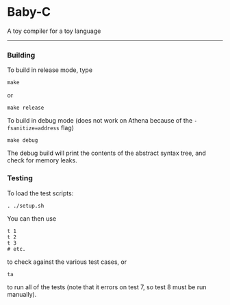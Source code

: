 # Baby-C

A toy compiler for a toy language

---

### Building

To build in release mode, type

    make

or

    make release

To build in debug mode (does not work on Athena because of the `-fsanitize=address` flag)

    make debug

The debug build will print the contents of the abstract syntax tree, and check for memory leaks.

### Testing

To load the test scripts:

    . ./setup.sh

You can then use

    t 1
    t 2
    t 3
    # etc.

to check against the various test cases, or

    ta

to run all of the tests (note that it errors on test 7, so test 8 must be run manually).
